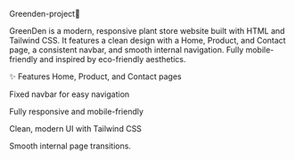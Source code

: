 Greenden-project🌿

GreenDen is a modern, responsive plant store website built with HTML and Tailwind CSS. It features a clean design with a Home, Product, and Contact page, a consistent navbar, and smooth internal navigation. Fully mobile-friendly and inspired by eco-friendly aesthetics.

✨ Features
Home, Product, and Contact pages

Fixed navbar for easy navigation

Fully responsive and mobile-friendly

Clean, modern UI with Tailwind CSS

Smooth internal page transitions.
